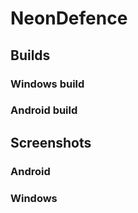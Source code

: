 # NeonDefence

## Builds

### Windows build

### Android build

## Screenshots

### Android

### Windows
